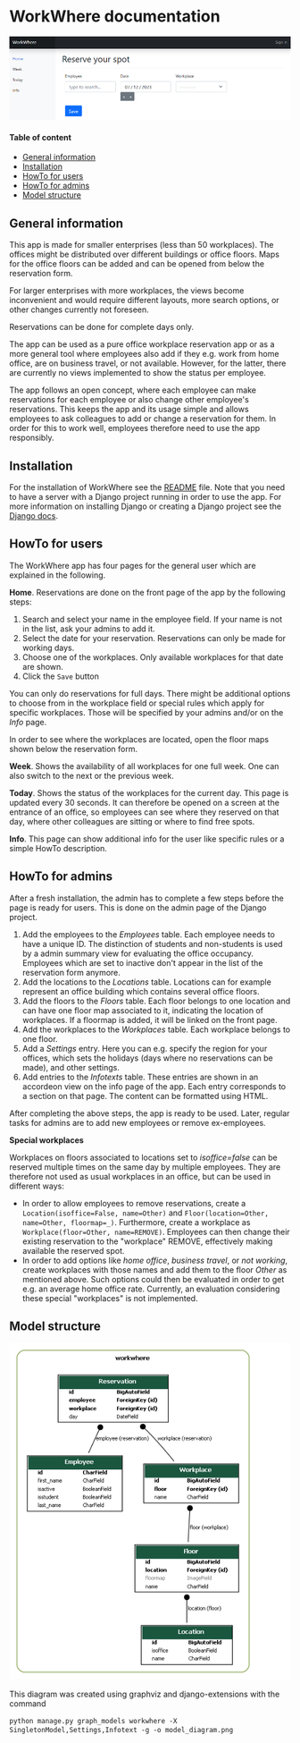 # WorkWhere documentation

![Front page screenshot](front_page.png)

#### Table of content

- [General information](#general-information)
- [Installation](#installation)
- [HowTo for users](#howto-for-users)
- [HowTo for admins](#howto-for-admins)
- [Model structure](#model-structure)


## General information

This app is made for smaller enterprises (less than 50 workplaces). The offices might be distributed over different buildings or office floors. Maps for the office floors can be added and can be opened from below the reservation form. 

For larger enterprises with more workplaces, the views become inconvenient and would require different layouts, more search options, or other changes currently not foreseen.

Reservations can be done for complete days only.

The app can be used as a pure office workplace reservation app or as a more general tool where employees also add if they e.g. work from home office, are on business travel, or not available. However, for the latter, there are currently no views implemented to show the status per employee.

The app follows an open concept, where each employee can make reservations for each employee or also change other employee's reservations. This keeps the app and its usage simple and allows employees to ask colleagues to add or change a reservation for them. In order for this to work well, employees therefore need to use the app responsibly.

## Installation

For the installation of WorkWhere see the [README](../README.md) file. Note that you need to have a server with a Django project running in order to use the app. For more information on installing Django or creating a Django project see the [Django docs](https://docs.djangoproject.com).

## HowTo for users

The WorkWhere app has four pages for the general user which are explained in the following.

**Home**. Reservations are done on the front page of the app by the following steps:

1. Search and select your name in the employee field. If your name is not in the list, ask your admins to add it.
2. Select the date for your reservation. Reservations can only be made for working days.
3. Choose one of the workplaces. Only available workplaces for that date are shown.
4. Click the `Save` button

You can only do reservations for full days.
There might be additional options to choose from in the workplace field or special rules which apply for specific workplaces. Those will be specified by your admins and/or on the _Info_ page.

In order to see where the workplaces are located, open the floor maps shown below the reservation form.

**Week**. Shows the availability of all workplaces for one full week. One can also switch to the next or the previous week.

**Today**. Shows the status of the workplaces for the current day. This page is updated every 30 seconds. It can therefore be opened on a screen at the entrance of an office, so employees can see where they reserved on that day, where other colleagues are sitting or where to find free spots.

**Info**. This page can show additional info for the user like specific rules or a simple HowTo description.


## HowTo for admins

After a fresh installation, the admin has to complete a few steps before the page is ready for users. This is done on the admin page of the Django project.

1. Add the employees to the _Employees_ table. Each employee needs to have a unique ID. The distinction of students and non-students is used by a admin summary view for evaluating the office occupancy. Employees which are set to inactive don't appear in the list of the reservation form anymore.
2. Add the locations to the _Locations_ table. Locations can for example represent an office building which contains several office floors.
3. Add the floors to the _Floors_ table. Each floor belongs to one location and can have one floor map associated to it, indicating the location of workplaces. If a floormap is added, it will be linked on the front page.
4. Add the workplaces to the _Workplaces_ table. Each workplace belongs to one floor.
5. Add a _Settings_ entry. Here you can e.g. specify the region for your offices, which sets the holidays (days where no reservations can be made), and other settings.
6. Add entries to the _Infotexts_ table. These entries are shown in an accordeon view on the info page of the app. Each entry corresponds to a section on that page. The content can be formatted using HTML.

After completing the above steps, the app is ready to be used. Later, regular tasks for admins are to add new employees or remove ex-employees.

**Special workplaces**

Workplaces on floors associated to locations set to _isoffice=false_ can be reserved multiple times on the same day by multiple employees. They are therefore not used as usual workplaces in an office, but can be used in different ways:

- In order to allow employees to remove reservations, create a `Location(isoffice=False, name=Other)` and `Floor(location=Other, name=Other, floormap=_)`. Furthermore, create a workplace as `Workplace(floor=Other, name=REMOVE)`. Employees can then change their existing reservation to the "workplace" REMOVE, effectively making available the reserved spot.
- In order to add options like _home office_, _business travel_, or _not working_, create workplaces with those names and add them to the floor _Other_ as mentioned above. Such options could then be evaluated in order to get e.g. an average home office rate. Currently, an evaluation considering these special "workplaces" is not implemented.

## Model structure

![Database model diagram](model_diagram.png)

This diagram was created using graphviz and django-extensions with the command
```
python manage.py graph_models workwhere -X SingletonModel,Settings,Infotext -g -o model_diagram.png
```